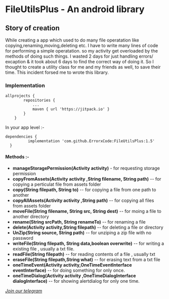 # FileUtilsPlus - An android library 

## Story of creation 
While creating a app which used to do many file operatation like copying,renaming,moving,deleting etc. I have to write many lines of code for performing a simple operatation.
so my activity get overloaded by the methods of doing such things. I wasted 2 days for just handling errors/ excaption & it took about 6 days to find the correct way of doing it. So I thought to create a utility class for me and my friends as well, to save their time. This incident forsed me to wrote this library.


### Implementation
```
allprojects {
		repositories {
			...
			maven { url 'https://jitpack.io' }
		}
	}
  ```
  In your app level :-
  ```
  dependencies {
	        implementation 'com.github.ErrorxCode:FileUtilsPlus:1.5'
	}
  ```


#### Methods :-

- **manageStoragePermission(Activity activity)**    - for requesting storage permission
- **copyFromAssets(Activity activity ,String filename, String path)** --  for copying a perticulat file from assets folder
- **copy(String filepath, String to)**  -- for copying a file from one path to another
- **copyAllAssets(Activity activity ,String path)** -- for copying all files from assets folder
- **moveFile(String filename, String src, String dest)** -- for moing a file to another directory
- **rename(String srcPath, String renameTo)** -- for renaming a file
- **delete(Activity activity,String filepath)** -- for deleting a file or directory
- **UnZip(String source, String path)** -- for unziping a zip file with no password
- **writeFile(String filepath, String data,boolean overwrite)** -- for writing a existing file , usually a txt file.
- **readFile(String filepath)** -- for reading contents of a file , usually txt
- **eraseFile(String filepath,String what)** -- for erasing text from a txt file
- **oneTimeEvent(Activity activity,OneTimeEventInterface eventInterface)** -- for doing something for only once.
- **oneTimeDialog(Activity activity ,OneTimeDialogInterface dialogInterface)** -- for showing alertdialog for only one time.


 *[Join our telegram](https://t.me/TeamDestroyerss)*
